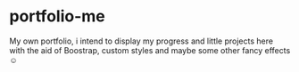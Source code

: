 # portfolio-me
My own portfolio, i intend to display my progress and little projects here with the aid of Boostrap, custom styles and maybe some other fancy effects ☺
